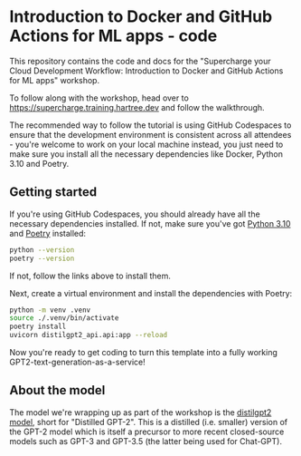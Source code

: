 # Introduction to Docker and GitHub Actions for ML apps - code

This repository contains the code and docs for the "Supercharge your Cloud Development Workflow: Introduction to Docker and GitHub Actions for ML apps" workshop.

To follow along with the workshop, head over to https://supercharge.training.hartree.dev and follow the walkthrough.

The recommended way to follow the tutorial is using GitHub Codespaces to ensure that the development environment is consistent across all attendees - you're welcome to work on your local machine instead, you just need to make sure you install all the necessary dependencies like Docker, Python 3.10 and Poetry.

## Getting started

If you're using GitHub Codespaces, you should already have all the necessary dependencies installed. If not, make sure you've got [Python 3.10](https://www.python.org/downloads/) and [Poetry](https://python-poetry.org/docs/#installation) installed:

```bash
python --version
poetry --version
```

If not, follow the links above to install them.

Next, create a virtual environment and install the dependencies with Poetry:

```bash
python -m venv .venv
source ./.venv/bin/activate
poetry install
uvicorn distilgpt2_api.api:app --reload

```

Now you're ready to get coding to turn this template into a fully working GPT2-text-generation-as-a-service!

## About the model

The model we're wrapping up as part of the workshop is the [distilgpt2 model](https://huggingface.co/distilgpt2), short for "Distilled GPT-2". This is a distilled (i.e. smaller) version of the GPT-2 model which is itself a precursor to more recent closed-source models such as GPT-3 and GPT-3.5 (the latter being used for Chat-GPT).


